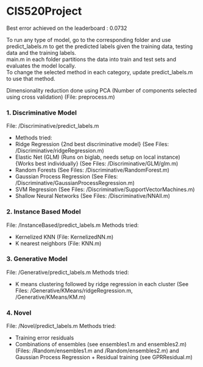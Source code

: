 # CIS520Project
Best error achieved on the leaderboard : 0.0732

To run any type of model, go to the corresponding folder and use predict_labels.m to get the predicted labels given the training data, testing data and the training labels.   
main.m in each folder partitions the data into train and test sets and evaluates the model locally.  
To change the selected method in each category, update predict_labels.m to use that method.  

Dimensionality reduction done using PCA (Number of components selected using cross validation) (File: preprocess.m)

### 1. Discriminative Model
File: /Discriminative/predict_labels.m
- Methods tried:   
- Ridge Regression {2nd best discriminative model}  (See Files: /Discriminative/ridgeRegression.m)
- Elastic Net (GLM) (Runs on biglab, needs setup on local instance) {Works best individually}  (See Files: /Discriminative/GLM/glm.m)
- Random Forests  (See Files: /Discriminative/RandomForest.m)
- Gaussian Process Regression     (See Files: /Discriminative/GaussianProcessRegression.m)
- SVM Regression  (See Files: /Discriminative/SupportVectorMachines.m)
- Shallow Neural Networks  (See Files: /Discriminative/NNAll.m)

### 2. Instance Based Model
File: /InstanceBased/predict_labels.m
Methods tried: 
- Kernelized KNN   (File: KernelizedNN.m)
- K nearest neighbors   (File: KNN.m)

### 3. Generative Model
File: /Generative/predict_labels.m
Methods tried: 
- K means clustering followed by ridge regression in each cluster (See Files: /Generative/KMeans/ridgeRegression.m, /Generative/KMeans/KM.m)


### 4. Novel 
File: /Novel/predict_labels.m
Methods tried:  
- Training error residuals   
- Combinations of ensembles (see ensembles1.m and ensembles2.m)  (Files: /Random/ensembles1.m and /Random/ensembles2.m) and Gaussian Process Regression  + Residual training (see GPRResidual.m)

